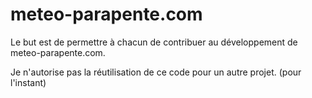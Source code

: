 meteo-parapente.com
===================

Le but est de permettre à chacun de contribuer au développement de meteo-parapente.com.

Je n'autorise pas la réutilisation de ce code pour un autre projet. (pour l'instant)
